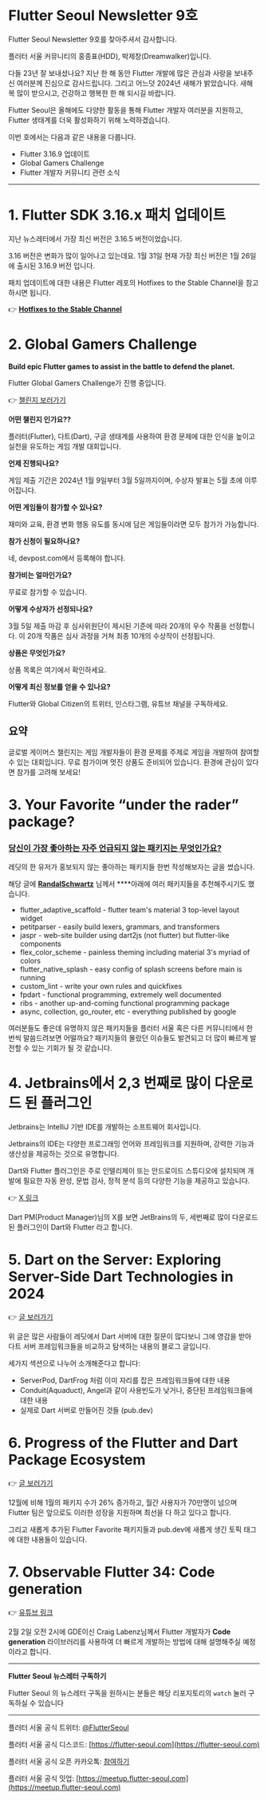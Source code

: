 # Flutter Seoul Newsletter 9호

Flutter Seoul Newsletter 9호를 찾아주셔서 감사합니다.

플러터 서울 커뮤니티의 홍종표(HDD), 박제창(Dreamwalker)입니다.

다들 23년 잘 보내셨나요? 지난 한 해 동안 Flutter 개발에 많은 관심과 사랑을 보내주신 여러분께 진심으로 감사드립니다. 그리고 어느덧 2024년 새해가 밝았습니다. 새해 복 많이 받으시고, 건강하고 행복한 한 해 되시길 바랍니다.

Flutter Seoul은 올해에도 다양한 활동을 통해 Flutter 개발자 여러분을 지원하고, Flutter 생태계를 더욱 활성화하기 위해 노력하겠습니다.

이번 호에서는 다음과 같은 내용을 다룹니다.

- Flutter 3.16.9 업데이트
- Global Gamers Challenge
- Flutter 개발자 커뮤니티 관련 소식

---

# 1. Flutter SDK 3.16.x 패치 업데이트

지난 뉴스레터에서 가장 최신 버전은 3.16.5 버전이었습니다.

3.16 버전은 변화가 많이 일어나고 있는데요. 1월 31일 현재 가장 최신 버전은 1월 26일에 출시된 3.16.9 버전 입니다.

패치 업데이트에 대한 내용은 Flutter 레포의 Hotfixes to the Stable Channel을 참고하시면 됩니다.

👉 [**Hotfixes to the Stable Channel**](https://github.com/flutter/flutter/wiki/Hotfixes-to-the-Stable-Channel)

# 2. **Global Gamers Challenge**

**Build epic Flutter games to assist in the battle to defend the planet.**

Flutter Global Gamers Challenge가 진행 중입니다.

👉 [챌린지 보러가기](https://flutter.dev/global-gamers)

**어떤 챌린지 인가요??**

플러터(Flutter), 다트(Dart), 구글 생태계를 사용하여 환경 문제에 대한 인식을 높이고 실천을 유도하는 게임 개발 대회입니다.

**언제 진행되나요?**

게임 제출 기간은 2024년 1월 9일부터 3월 5일까지이며, 수상자 발표는 5월 초에 이루어집니다.

**어떤 게임들이 참가할 수 있나요?**

재미와 교육, 환경 변화 행동 유도를 동시에 담은 게임들이라면 모두 참가가 가능합니다.

**참가 신청이 필요하나요?**

네, devpost.com에서 등록해야 합니다.

**참가비는 얼마인가요?**

무료로 참가할 수 있습니다.

**어떻게 수상자가 선정되나요?**

3월 5일 제출 마감 후 심사위원단이 제시된 기준에 따라 20개의 우수 작품을 선정합니다. 이 20개 작품은 심사 과정을 거쳐 최종 10개의 수상작이 선정됩니다.

**상품은 무엇인가요?**

상품 목록은 여기에서 확인하세요.

**어떻게 최신 정보를 얻을 수 있나요?**

Flutter와 Global Citizen의 트위터, 인스타그램, 유튜브 채널을 구독하세요.

## **요약**

글로벌 게이머스 챌린지는 게임 개발자들이 환경 문제를 주제로 게임을 개발하여 참여할 수 있는 대회입니다. 무료 참가이며 멋진 상품도 준비되어 있습니다. 환경에 관심이 있다면 참가를 고려해 보세요!

# 3. Your Favorite “under the rader” package?

### [당신이 가장 좋아하는 자주 언급되지 않는  패키지는 무엇인가요?](https://www.reddit.com/r/FlutterDev/comments/19cy8zu/your_favorite_under_the_radar_package/)

레딧의 한 유저가 홍보되지 않는 좋아하는 패키지들 한번 작성해보자는 글을 썼습니다.

해당 글에 **[RandalSchwartz](https://www.reddit.com/user/RandalSchwartz/)** 님께서 ****아래에 여러 패키지들을 추천해주시기도 했습니다.

- flutter_adaptive_scaffold - flutter team's material 3 top-level layout widget
- petitparser - easily build lexers, grammars, and transformers
- jaspr - web-site builder using dart2js (not flutter) but flutter-like components
- flex_color_scheme - painless theming including material 3's myriad of colors
- flutter_native_splash - easy config of splash screens before main is running
- custom_lint - write your own rules and quickfixes
- fpdart - functional programming, extremely well documented
- ribs - another up-and-coming functional programming package
- async, collection, go_router, etc - everything published by google

여러분들도 좋은데 유명하지 않은 패키지들을 플러터 서울 혹은 다른 커뮤니티에서 한 번씩 말씀드려보면 어떨까요? 패키지들의 몰랐던 이슈들도 발견되고 더 많이 빠르게 발전할 수 있는 기회가 될 것 같습니다.

# 4. Jetbrains에서 2,3 번째로 많이 다운로드 된 플러그인

Jetbrains는 IntelliJ 기반 IDE를 개발하는 소프트웨어 회사입니다.

Jetbrains의 IDE는 다양한 프로그래밍 언어와 프레임워크를 지원하며, 강력한 기능과 생산성을 제공하는 것으로 유명합니다.

Dart와 Flutter 플러그인은 주로 인텔리제이 또는 안드로이드 스튜디오에 설치되며 개발에 필요한 자동 완성, 문법 검사, 정적 분석 등의 다양한 기능을 제공하고 있습니다.

👉 [X 링크](https://twitter.com/misvth/status/1750458817723113712?s=61&t=hIe1u-sJU1XTGycenxHuvw)

Dart PM(Product Manager)님의 X를 보면 JetBrains의 두, 세번째로 많이 다운로드 된 플러그인이 Dart와 Flutter 라고 합니다.

# 5. **Dart on the Server: Exploring Server-Side Dart Technologies in 2024**

👉 [글 보러가기](https://dinkomarinac.dev/dart-on-the-server-exploring-server-side-dart-technologies-in-2024)

위 글은 많은 사람들이 레딧에서 Dart 서버에 대한 질문이 많다보니 그에 영감을 받아 다트 서버 프레임워크들을 비교하고 탐색하는 내용의 블로그 글입니다.

세가지 섹션으로 나누어 소개해준다고 합니다:

- ServerPod, DartFrog 처럼 이미 자리를 잡은 프레임워크들에 대한 내용
- Conduit(Aquaduct), Angel과 같이 사용빈도가 낮거나, 중단된 프레임워크들에 대한 내용
- 실제로 Dart 서버로 만들어진 것들 (pub.dev)

# 6. **Progress of the Flutter and Dart Package Ecosystem**

👉 [글 보러가기](https://medium.com/flutter/progress-of-the-flutter-package-ecosystem-17cded9a0703)

12월에 비해 1월의 패키지 수가 26% 증가하고, 월간 사용자가 70만명이 넘으며 Flutter 팀은 앞으로도 이러한 성장을 지원하며 최선을 다 하고 있다고 합니다.

그리고 새롭게 추가된 Flutter Favorite 패키지들과 pub.dev에 새롭게 생긴 토픽 태그에 대한 내용들이 있습니다.

# 7. **Observable Flutter 34: Code generation**

👉 [유튜브 링크](https://www.youtube.com/watch?v=jYWOyMZamcY)

2월 2일 오전 2시에 GDE이신 Craig Labenz님께서 Flutter 개발자가 **Code generation** 라이브러리를 사용하여 더 빠르게 개발하는 방법에 대해 설명해주실 예정이라고 합니다.

---

**Flutter Seoul 뉴스레터 구독하기**

Flutter Seoul 의 뉴스레터 구독을 원하시는 분들은 해당 리포지토리의 `watch` 눌러 구독하실 수 있습니다

---

플러터 서울 공식 트위터: [@FlutterSeoul](https://twitter.com/flutterseoul?s=21&t=1lvvhkp7LX_b-JT8sVoYCA)

플러터 서울 공식 디스코드: [https://flutter-seoul.com](https://flutter-seoul.com)

플러터 서울 공식 오픈 카카오톡: [참여하기](https://open.kakao.com/o/gdL2Gj1e)

플러터 서울 공식 밋업: [https://meetup.flutter-seoul.com](https://meetup.flutter-seoul.com)

